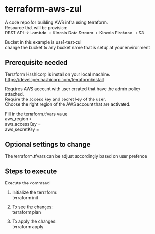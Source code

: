 # terraform-aws-zul
A code repo for building AWS infra using terraform. <br />
Resource that will be provision: <br />
REST API → Lambda → Kinesis Data Stream → Kinesis Firehose → S3 <br/>

Bucket in this example is use1-test-zul </br>
change the bucket to any bucket name that is setup at your environment


## Prerequisite needed
Terraform Hashicorp is install on your local machine.
https://developer.hashicorp.com/terraform/install <br />

Requires AWS account with user created that have the admin policy attached. <br />
Require the access key and secret key of the user. <br />
Choose the right region of the AWS account that are activated.

Fill in the terraform.tfvars value <br />
aws_region = <br />
aws_accessKey = <br />
aws_secretKey = <br />

## Optional settings to change
The terraform.tfvars can be adjust accordingly based on user prefence

## Steps to execute
Execute the command 
1. Initialize the terraform: <br />
terraform init

2. To see the changes: <br />
terraform plan

3. To apply the changes: <br />
terraform apply

